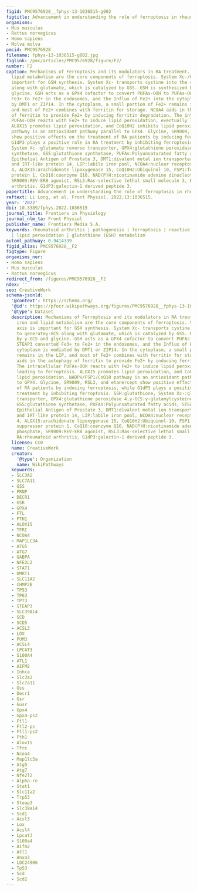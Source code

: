 ```yaml
---
figid: PMC9576928__fphys-13-1036515-g002
figtitle: Advancement in understanding the role of ferroptosis in rheumatoid arthritis
organisms:
- Mus musculus
- Rattus norvegicus
- Homo sapiens
- Molva molva
pmcid: PMC9576928
filename: fphys-13-1036515-g002.jpg
figlink: /pmc/articles/PMC9576928/figure/F2/
number: F2
caption: Mechanisms of Ferroptosis and its modulators in RA treatment. GSH, iron and
  lipid metabolism are the core components of ferroptosis. System Xc-/GPX4 axis is
  important for GSH synthesis. System Xc- transports cystine into the cells to generateγ-GCS
  along with glutamate, which is catalyzed by GSS. GSH is synthesized by γ-GCS and
  glycine. GSH acts as a GPX4 cofactor to convert PUFAs-OOH to PUFAs-OH. STEAP3 converted
  Fe3+ to Fe2+ in the endosomes, and the Influx of Fe2+ into the cytoplasm is mediated
  by DMT1 or ZIP14. In the cytoplasm, a small portion of Fe2+ remains in the LIP,
  and most of Fe2+ combines with ferritin for storage. NCOA4 aids in the autophagy
  of ferritin to provide Fe2+ by inducing ferritin degradation. The intracellular
  PUFAs-OOH reacts with Fe2+ to induce lipid peroxidation, eventually leading to ferroptosis.
  ALOX15 promotes lipid peroxidation, and CoQ10H2 inhibits lipid peroxidation. NADPH/FSP1/CoQ10
  pathway is an antioxidant pathway parallel to GPX4. Glycine, SR9009, RSL3, and etanercept
  show positive effects on the treatment of RA patients by inducing ferroptosis, while
  G1dP3 plays a positive role in RA treatment by inhibiting ferroptosis. GSH:glutathione,
  System Xc-:glutamate reverse transporter, GPX4:glutathione peroxidase 4,γ-GCS:γ-glutamylcysteine
  synthetase, GSS:glutathione synthetase, PUFAs:Polyunsaturated fatty acids, STEAP3:Six-Transmembrane
  Epithelial Antigen of Prostate 3, DMT1:divalent metal ion transporter 1, ZIP14:ZRT-
  and IRT-like protein 14, LIP:labile iron pool, NCOA4:nuclear receptor coactivator
  4, ALOX15:arachidonate lipoxygenase 15, CoQ10H2:Ubiquinol-10, FSP1:ferroptosis suppressor
  protein 1, CoQ10:coenzyme Q10, NAD(P)H:nicotinamide adenine dinucleotide phosphate,
  SR9009:REV-ERB agonist, RSL3:Ras-selective lethal small molecule 3, RA:rheumatoid
  arthritis, G1dP3:galectin-1 derived peptide 3.
papertitle: Advancement in understanding the role of ferroptosis in rheumatoid arthritis.
reftext: Li Long, et al. Front Physiol. 2022;13:1036515.
year: '2022'
doi: 10.3389/fphys.2022.1036515
journal_title: Frontiers in Physiology
journal_nlm_ta: Front Physiol
publisher_name: Frontiers Media S.A.
keywords: rheumatoid arthritis | pathogenesis | ferroptosis | reactive oxygen species
  | lipid peroxidation | glutathione (GSH) metabolism
automl_pathway: 0.9414339
figid_alias: PMC9576928__F2
figtype: Figure
organisms_ner:
- Homo sapiens
- Mus musculus
- Rattus norvegicus
redirect_from: /figures/PMC9576928__F2
ndex: ''
seo: CreativeWork
schema-jsonld:
  '@context': https://schema.org/
  '@id': https://pfocr.wikipathways.org/figures/PMC9576928__fphys-13-1036515-g002.html
  '@type': Dataset
  description: Mechanisms of Ferroptosis and its modulators in RA treatment. GSH,
    iron and lipid metabolism are the core components of ferroptosis. System Xc-/GPX4
    axis is important for GSH synthesis. System Xc- transports cystine into the cells
    to generateγ-GCS along with glutamate, which is catalyzed by GSS. GSH is synthesized
    by γ-GCS and glycine. GSH acts as a GPX4 cofactor to convert PUFAs-OOH to PUFAs-OH.
    STEAP3 converted Fe3+ to Fe2+ in the endosomes, and the Influx of Fe2+ into the
    cytoplasm is mediated by DMT1 or ZIP14. In the cytoplasm, a small portion of Fe2+
    remains in the LIP, and most of Fe2+ combines with ferritin for storage. NCOA4
    aids in the autophagy of ferritin to provide Fe2+ by inducing ferritin degradation.
    The intracellular PUFAs-OOH reacts with Fe2+ to induce lipid peroxidation, eventually
    leading to ferroptosis. ALOX15 promotes lipid peroxidation, and CoQ10H2 inhibits
    lipid peroxidation. NADPH/FSP1/CoQ10 pathway is an antioxidant pathway parallel
    to GPX4. Glycine, SR9009, RSL3, and etanercept show positive effects on the treatment
    of RA patients by inducing ferroptosis, while G1dP3 plays a positive role in RA
    treatment by inhibiting ferroptosis. GSH:glutathione, System Xc-:glutamate reverse
    transporter, GPX4:glutathione peroxidase 4,γ-GCS:γ-glutamylcysteine synthetase,
    GSS:glutathione synthetase, PUFAs:Polyunsaturated fatty acids, STEAP3:Six-Transmembrane
    Epithelial Antigen of Prostate 3, DMT1:divalent metal ion transporter 1, ZIP14:ZRT-
    and IRT-like protein 14, LIP:labile iron pool, NCOA4:nuclear receptor coactivator
    4, ALOX15:arachidonate lipoxygenase 15, CoQ10H2:Ubiquinol-10, FSP1:ferroptosis
    suppressor protein 1, CoQ10:coenzyme Q10, NAD(P)H:nicotinamide adenine dinucleotide
    phosphate, SR9009:REV-ERB agonist, RSL3:Ras-selective lethal small molecule 3,
    RA:rheumatoid arthritis, G1dP3:galectin-1 derived peptide 3.
  license: CC0
  name: CreativeWork
  creator:
    '@type': Organization
    name: WikiPathways
  keywords:
  - SLC3A2
  - SLC7A11
  - GSS
  - PRNP
  - DECR1
  - GSR
  - GPX4
  - FTL
  - FTH1
  - ALOX15
  - TFRC
  - NCOA4
  - MAP1LC3A
  - ATG5
  - ATG7
  - GABPA
  - NFE2L2
  - STAT1
  - DMRT1
  - SLC11A2
  - CHMP2B
  - TP53
  - TP63
  - TP73
  - STEAP3
  - SLC39A14
  - SCD
  - SCD5
  - ACSL3
  - LOX
  - PUM3
  - ACSL4
  - LPCAT3
  - S100A4
  - ATL1
  - AIFM2
  - Inhca
  - Slc3a2
  - Slc7a11
  - Gss
  - Decr1
  - Gsr
  - Gusr
  - Gpx4
  - Gpx4-ps2
  - Ftl1
  - Ftl2-ps
  - Ftl1-ps2
  - Fth1
  - Alox15
  - Tfrc
  - Ncoa4
  - Map1lc3a
  - Atg5
  - Atg7
  - Nfe2l2
  - Alpha-re
  - Stat1
  - Slc11a2
  - Trp53
  - Steap3
  - Slc39a14
  - Scd1
  - Acsl3
  - Lox
  - Acsl4
  - Lpcat3
  - S100a4
  - Aifm2
  - Atl1
  - Anxa3
  - LOC24906
  - Tp53
  - Scd
  - Scd2
---
```

